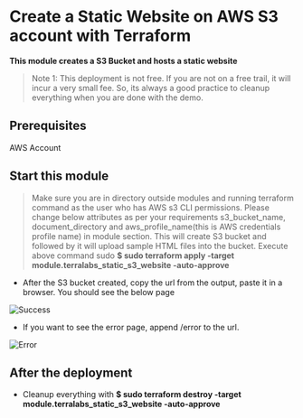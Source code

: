 # Create a Static Website on AWS S3 account with Terraform

**This module creates a S3 Bucket and hosts a static website**

> Note 1: This deployment is not free. If you are not on a free trail, it will incur a very small fee. So, its always a good practice to cleanup everything when you are done with the demo.


## Prerequisites

AWS Account

## Start this module


> Make sure you are in directory outside modules and running terraform command as the user who has AWS s3 CLI permissions.
> Please change below attributes as per your requirements s3_bucket_name, document_directory and aws_profile_name(this is AWS credentials profile name) in module section.
> This will create S3 bucket and followed by it will upload sample HTML files into the bucket.
> Execute above command sudo **$ sudo terraform apply -target module.terralabs_static_s3_website -auto-approve**
- After the  S3 bucket created, copy the url from the output, paste it in a browser. You should see the below page



![Success](https://github.com/MiladYarmohammadi/terralabs/blob/master/images/aws_website_success.png)

- If you want to see the error page, append /error to the url.



![Error](https://github.com/MiladYarmohammadi/terralabs/blob/master/images/aws_website_error.png)


## After the deployment

- Cleanup everything with **$ sudo terraform destroy -target module.terralabs_static_s3_website -auto-approve**
